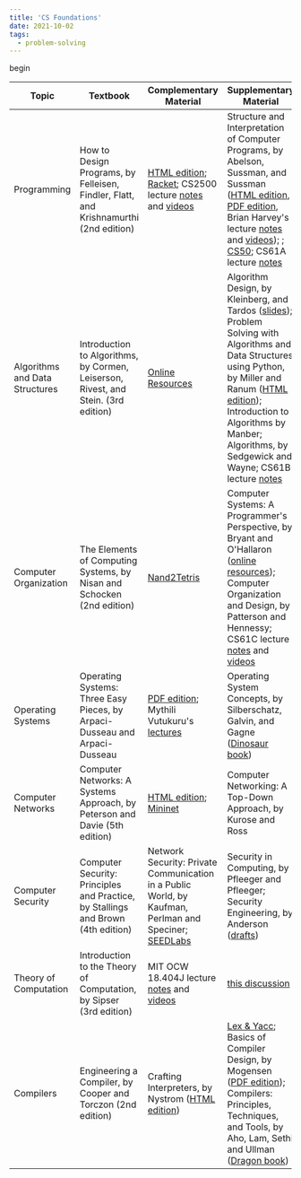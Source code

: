 ```yaml
---
title: 'CS Foundations'
date: 2021-10-02
tags:
  - problem-solving
---
```


begin

| Topic | Textbook | Complementary Material | Supplementary Material |
|-------| -------- | -----------------------| -----------------------|
| Programming | How to Design Programs, by Felleisen, Findler, Flatt, and Krishnamurthi (2nd edition) |  [HTML edition](https://htdp.org/2022-2-9/Book/index.html); [Racket](https://racket-lang.org/); CS2500 lecture [notes](https://course.ccs.neu.edu/cs2500/syllabus.html) and [videos](https://www.ccs.neu.edu/home/nderbinsky/fundies1/) | Structure and Interpretation of Computer Programs, by Abelson, Sussman, and Sussman ([HTML edition](https://mitpress.mit.edu/sites/default/files/sicp/index.html), [PDF edition](https://github.com/sarabander/sicp-pdf), Brian Harvey's lecture [notes](https://people.eecs.berkeley.edu/~bh/61a-pages/) and [videos](https://archive.org/details/ucberkeley-webcast-PL3E89002AA9B9879E)); ; [CS50](https://cs50.harvard.edu/x/2022/); CS61A lecture [notes](https://composingprograms.com/)|
| Algorithms and Data Structures | Introduction to Algorithms, by Cormen, Leiserson, Rivest, and Stein. (3rd edition) | [Online Resources](https://mitpress.mit.edu/books/introduction-algorithms-third-edition) | Algorithm Design, by Kleinberg, and Tardos ([slides](https://www.cs.princeton.edu/~wayne/kleinberg-tardos/)); Problem Solving with Algorithms and Data Structures using Python, by Miller and Ranum ([HTML edition](https://runestone.academy/ns/books/published/pythonds/index.html)); Introduction to Algorithms by Manber; Algorithms, by Sedgewick and Wayne; CS61B lecture [notes](https://inst.eecs.berkeley.edu/~cs61b)|
| Computer Organization | The Elements of Computing Systems, by Nisan and Schocken (2nd edition) | [Nand2Tetris](https://www.nand2tetris.org/) | Computer Systems: A Programmer's Perspective, by Bryant and O'Hallaron ([online resources](https://csapp.cs.cmu.edu/3e/home.html)); Computer Organization and Design, by Patterson and Hennessy; CS61C lecture [notes](https://inst.eecs.berkeley.edu/~cs61c/sp15/) and [videos](https://archive.org/details/ucberkeley-webcast-PL-XXv-cvA_iCl2-D-FS5mk0jFF6cYSJs_) |
| Operating Systems | Operating Systems: Three Easy Pieces, by Arpaci-Dusseau and Arpaci-Dusseau | [PDF edition](https://pages.cs.wisc.edu/~remzi/OSTEP/); Mythili Vutukuru's [lectures](https://www.cse.iitb.ac.in/~mythili/os/) | Operating System Concepts, by Silberschatz, Galvin, and Gagne ([Dinosaur book](https://codex.cs.yale.edu/avi/os-book/OS10/index.html)) |
| Computer Networks | Computer Networks: A Systems Approach, by Peterson and Davie (5th edition) | [HTML edition](https://book.systemsapproach.org/index.html); [Mininet](https://github.com/mininet/mininet/wiki/Teaching-and-Learning-with-Mininet) | Computer Networking: A Top-Down Approach, by Kurose and Ross | 
| Computer Security | Computer Security: Principles and Practice, by Stallings and Brown (4th edition) | Network Security: Private Communication in a Public World, by Kaufman, Perlman and Speciner; [SEEDLabs](https://seedsecuritylabs.org/) | Security in Computing, by Pfleeger and Pfleeger; Security Engineering, by Anderson ([drafts](https://www.cl.cam.ac.uk/~rja14/book.html))
| Theory of Computation | Introduction to the Theory of Computation, by Sipser (3rd edition) | MIT OCW 18.404J lecture [notes](https://ocw.mit.edu/courses/18-404j-theory-of-computation-fall-2020/pages/lecture-notes/) and [videos](https://www.youtube.com/playlist?list=PLUl4u3cNGP60_JNv2MmK3wkOt9syvfQWY) | [this discussion](https://cstheory.stackexchange.com/questions/3253/what-books-should-everyone-read) |
|Compilers | Engineering a Compiler, by Cooper and Torczon (2nd edition) | Crafting Interpreters, by Nystrom ([HTML edition](https://craftinginterpreters.com/contents.html)) | [Lex & Yacc](http://dinosaur.compilertools.net/); Basics of Compiler Design, by Mogensen ([PDF edition](http://hjemmesider.diku.dk/~torbenm/Basics/index.html)); Compilers: Principles, Techniques, and Tools, by Aho, Lam, Sethi and Ullman ([Dragon book](https://suif.stanford.edu/dragonbook/))
